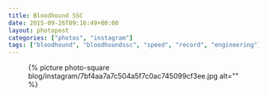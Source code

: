 ```yaml
---
title: Bloodhound SSC
date: 2015-09-26T09:16:49+00:00
layout: photopost
categories: ["photos", "instagram"]
tags: ["bloodhound", "bloodhoundssc", "speed", "record", "engineering"]
---
```


<figure class="photo photo--square">
  {% picture photo-square blog/instagram/7bf4aa7a7c504a5f7c0ac745099cf3ee.jpg alt="" %}
</figure>


